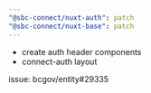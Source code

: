```yaml
---
"@sbc-connect/nuxt-auth": patch
"@sbc-connect/nuxt-base": patch
---
```


- create auth header components
- connect-auth layout

issue: bcgov/entity#29335
